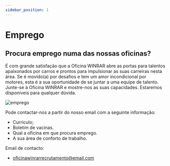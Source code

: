 ```yaml
---
sidebar_position: 1
---
```

# Emprego
## Procura emprego numa das nossas oficinas?
É com grande satisfação que a Oficina WINRAR abre as portas para talentos apaixonados por carros e prontos para impulsionar as suas carreiras nesta área. Se é movido(a) por desafios e tem um amor incondicional por motores, esta é a sua oportunidade de se juntar a uma equipe de talento.
Junte-se à Oficina WINRAR e mostre-nos as suas capacidades. Estaremos dísponiveis para qualquer dúvida.

![emprego](https://cdn.discordapp.com/attachments/1049372613945851975/1189611099415388210/emprego.png?ex=659ecaac&is=658c55ac&hm=b5666bc16953494d75726a4dfef0bf85d95655dc95e3f5eca74d67d415704a36&)

Pode contactar-nos a partir do nosso email com a seguinte informação:
+ Curriculo;
+ Boletim de vacinas.
+ Qual a oficina em que procura emprego.
+ A sua área de conforto de trabalho.

Email de contacto: 
+ oficinawinrarrecrutamento@email.com



